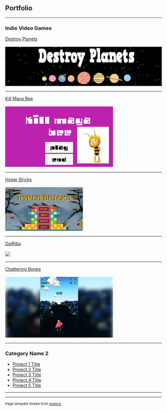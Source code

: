 ## Portfolio

---

### Indie Video Games

[Destroy Planets](https://zgacesa2.itch.io/destroy-planets) <br><br>
<img src="images/DestPlanet.png?raw=false"/>

---
[Kill Maya Bee](https://zgacesa2.itch.io/kill-maya-bee) <br><br>
<img src="images/MayaKill.png?raw=true"/>

---
[Hyper Bricks](https://policeproduction.itch.io/hyper-bricks) <br><br>
<img src="images/Hyper.png?raw=true"/>

---
[DajRibu](https://zgacesa2.itch.io/dajribu) <br><br>
<img src="images/DajFiš.png?raw=true"/>

---
[Chattering Bones](https://zgacesa2.itch.io/chattering-bones) <br><br>
<img src="images/ChaBones.png?raw=true"/>

---
### Category Name 2

- [Project 1 Title](http://example.com/)
- [Project 2 Title](http://example.com/)
- [Project 3 Title](http://example.com/)
- [Project 4 Title](http://example.com/)
- [Project 5 Title](http://example.com/)

---




---
<p style="font-size:11px">Page template forked from <a href="https://github.com/evanca/quick-portfolio">evanca</a></p>
<!-- Remove above link if you don't want to attibute -->
